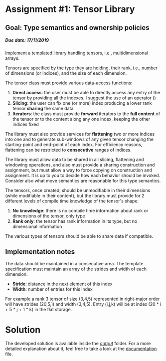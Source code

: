 # Assignment #1: Tensor Library
## Goal: Type semantics and ownership policies
##### Due date: 17/11/2019

Implement a templated library handling tensors, i.e., multidimensional arrays.

Tensors are specified by the type they are holding, their rank, i.e., number of dimensions (or indices), and the size of each dimension.

The tensor class must provide various data-access functions:

1. **Direct access**: the user must be able to directly access any entry of the tensor by providing all the indexes. I suggest the use of an operator ()
2. **Slicing**: the user can fix one (or more) index producing a lower rank tensor **sharing** the same data
3. **Iterators**: the class must provide **forward** iterators to the **full content** of the tensor or to the content along any one index, keeping the other indices fixed 

The library must also provide services for **flattening** two or more indices into one and to generate sub-windows of any given tensor changing the starting-point and end-point of each index. For efficiency reasons, flattening can be restricted to **consecutive** ranges of indices.

The library must allow data to be shared in all slicing, flattening and windowing operations, and also must provide a sharing construction and assignment, but must allow a way to force copying on construction and assignment. It is up to you to decide how each behavior should be invoked. Consider also what move semantics are reasonable for this type semantics.

The tensors, once created, should be unmodifiable in their dimensions (while modifiable in their content), but the library must provide for 2 different levels of compile time knowledge of the tensor's shape:

1. **No knowledge**: there is no compile time information about rank or dimensions of the tensor, only type
2. **Rank only**: the tensor has rank information in its type, but no dimensional information

The various types of tensors should be able to share data if compatible.

## Implementation notes
The data should be maintained in a consecutive area. The template specification must maintain an array of the strides and width of each dimension.

* **Stride**: distance in the next element of this index
* **Width**: number of entries for this index

For example a rank 3 tensor of size (3,4,5) represented in right-major order will have strides (20,5,1) and width (3,4,5). Entry (i,j,k) will be at index (20 \* i + 5 \* j + 1 \* k) in the flat storage.

# Solution
The developed solution is available inside the [*output*](https://github.com/FabioDainese/Advanced_Algorithms/tree/master/Assignments/1/Output/) folder. For a more detailed explanation about it, feel free to take a look at the [documentation](https://github.com/FabioDainese/Advanced_Algorithms/tree/master/Assignments/1/Output%20documentation.pdf) file.
